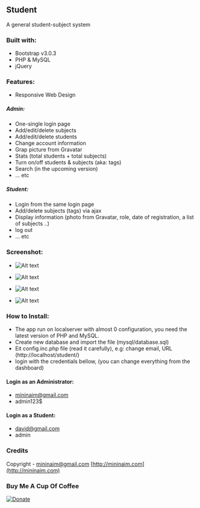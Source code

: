 ## Student 
A general student-subject system

### Built with:

- Bootstrap v3.0.3
- PHP & MySQL
- jQuery



### Features:
- Responsive Web Design

##### Admin:

- One-single login page
- Add/edit/delete subjects
- Add/edit/delete students
- Change account information
- Grap picture from Gravatar
- Stats (total students + total subjects)
- Turn on/off students & subjects (aka: tags)
- Search (in the upcoming version)
- ... etc

##### Student:

- Login from the same login page
- Add/delete subjects (tags) via ajax
- Display information (photo from Gravatar, role, date of registration, a list of subjects ..)
- log out
- ... etc



### Screenshot:
- ![Alt text](https://raw.github.com/mininaim/Student/master/screenshots/screenshot_1.png "ScreenShot 1") 
 
- ![Alt text](https://raw.github.com/mininaim/Student/master/screenshots/screenshot_2.png "ScreenShot 2")

- ![Alt text](https://raw.github.com/mininaim/Student/master/screenshots/screenshot_3.png "ScreenShot 3")

- ![Alt text](https://raw.github.com/mininaim/Student/master/screenshots/screenshot_4.png "ScreenShot 4")



### How to Install:

- The app run on localserver with almost 0 configuration, you need the latest version of PHP and MySQL.
- Create new database and import the file (mysql/database.sql)
- Eit config.inc.php file (read it carefully), e.g: change email, URL (http://localhost/student/)
- login with the credentials bellow, (you can change everything from the dashboard)
    
####  Login as an Administrator:
- mininaim@gmail.com
- admin123$

#### Login as a Student:
- david@gmail.com
- admin


### Credits
Copyright - mininaim@gmail.com
[http://mininaim.com](http://mininaim.com)

### Buy Me A Cup Of Coffee

[![Donate](https://s3.amazonaws.com/listjs/donate-coffee.png)](https://www.paypal.com/cgi-bin/webscr?cmd=_donations&business=mininaim%40gmail%2ecom&lc=US&no_note=0&currency_code=USD&bn=PP%2dDonationsBF%3abtn_donate_SM%2egif%3aNonHostedGuest)

